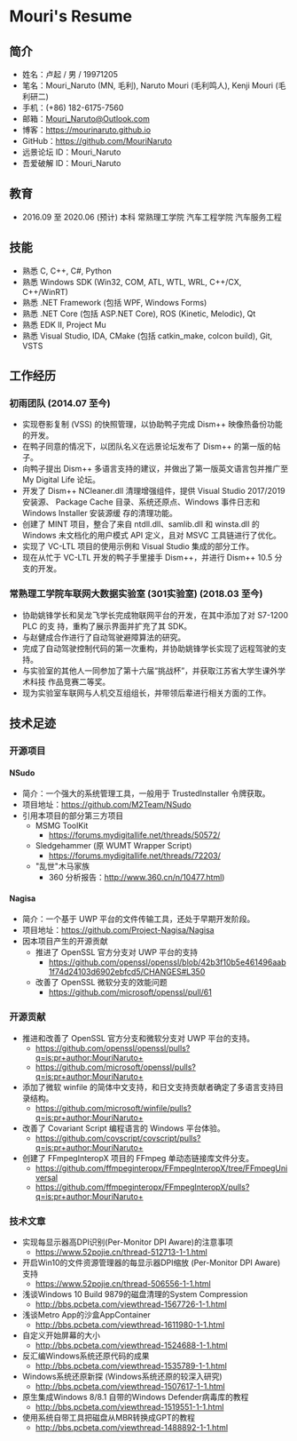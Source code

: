﻿# Mouri's Resume

## 简介

- 姓名：卢起 / 男 / 19971205
- 笔名：Mouri_Naruto (MN, 毛利), Naruto Mouri (毛利鸣人), Kenji Mouri (毛利研二)
- 手机：(+86) 182-6175-7560
- 邮箱：Mouri_Naruto@Outlook.com
- 博客：https://mourinaruto.github.io
- GitHub：https://github.com/MouriNaruto
- 远景论坛 ID：Mouri_Naruto
- 吾爱破解 ID：Mouri_Naruto

## 教育

- 2016.09 至 2020.06 (预计) 本科 常熟理工学院 汽车工程学院 汽车服务工程

## 技能

- 熟悉 C, C++, C#, Python
- 熟悉 Windows SDK (Win32, COM, ATL, WTL, WRL, C++/CX, C++/WinRT)
- 熟悉 .NET Framework (包括 WPF, Windows Forms)
- 熟悉 .NET Core (包括 ASP.NET Core), ROS (Kinetic, Melodic), Qt
- 熟悉 EDK II, Project Mu
- 熟悉 Visual Studio, IDA, CMake (包括 catkin_make, colcon build), Git, VSTS

## 工作经历

### 初雨团队 (2014.07 至今)

- 实现卷影复制 (VSS) 的快照管理，以协助鸭子完成 Dism++ 映像热备份功能的开发。
- 在鸭子同意的情况下，以团队名义在远景论坛发布了 Dism++ 的第一版的帖子。
- 向鸭子提出 Dism++ 多语言支持的建议，并做出了第一版英文语言包并推广至 My 
  Digital Life 论坛。
- 开发了 Dism++ NCleaner.dll 清理增强组件，提供 Visual Studio 2017/2019 安装源、
  Package Cache 目录、系统还原点、Windows 事件日志和 Windows Installer 安装源缓
  存的清理功能。
- 创建了 MINT 项目，整合了来自 ntdll.dll、samlib.dll 和 winsta.dll 的 Windows
  未文档化的用户模式 API 定义，且对 MSVC 工具链进行了优化。
- 实现了 VC-LTL 项目的使用示例和 Visual Studio 集成的部分工作。
- 现在从忙于 VC-LTL 开发的鸭子手里接手 Dism++，并进行 Dism++ 10.5 分支的开发。

### 常熟理工学院车联网大数据实验室 (301实验室) (2018.03 至今)

- 协助姚锋学长和吴龙飞学长完成物联网平台的开发，在其中添加了对 S7-1200 PLC 的支
  持，重构了展示界面并扩充了其 SDK。
- 与赵健成合作进行了自动驾驶避障算法的研究。
- 完成了自动驾驶控制代码的第一次重构，并协助姚锋学长实现了远程驾驶的支持。
- 与实验室的其他人一同参加了第十六届“挑战杯”，并获取江苏省大学生课外学术科技
  作品竞赛二等奖。
- 现为实验室车联网与人机交互组组长，并带领后辈进行相关方面的工作。 

## 技术足迹

### 开源项目

#### NSudo

- 简介：一个强大的系统管理工具，一般用于 TrustedInstaller 令牌获取。
- 项目地址：https://github.com/M2Team/NSudo
- 引用本项目的部分第三方项目
  - MSMG ToolKit
    - https://forums.mydigitallife.net/threads/50572/
  - Sledgehammer (原 WUMT Wrapper Script)
    - https://forums.mydigitallife.net/threads/72203/
  - "乱世"木马家族
    - 360 分析报告：http://www.360.cn/n/10477.html)

#### Nagisa

- 简介：一个基于 UWP 平台的文件传输工具，还处于早期开发阶段。
- 项目地址：https://github.com/Project-Nagisa/Nagisa
- 因本项目产生的开源贡献
  - 推进了 OpenSSL 官方分支对 UWP 平台的支持
    - https://github.com/openssl/openssl/blob/42b3f10b5e461496aab1f74d24103d6902ebfcd5/CHANGES#L350
  - 改善了 OpenSSL 微软分支的效能问题
    - https://github.com/microsoft/openssl/pull/61

### 开源贡献

- 推进和改善了 OpenSSL 官方分支和微软分支对 UWP 平台的支持。
  - https://github.com/openssl/openssl/pulls?q=is:pr+author:MouriNaruto+
  - https://github.com/microsoft/openssl/pulls?q=is:pr+author:MouriNaruto+
- 添加了微软 winfile 的简体中文支持，和日文支持贡献者确定了多语言支持目录结构。
  - https://github.com/microsoft/winfile/pulls?q=is:pr+author:MouriNaruto+
- 改善了 Covariant Script 编程语言的 Windows 平台体验。
  - https://github.com/covscript/covscript/pulls?q=is:pr+author:MouriNaruto+
- 创建了 FFmpegInteropX 项目的 FFmpeg 单动态链接库文件分支。
  - https://github.com/ffmpeginteropx/FFmpegInteropX/tree/FFmpegUniversal
  - https://github.com/ffmpeginteropx/FFmpegInteropX/pulls?q=is:pr+author:MouriNaruto+

### 技术文章

- 实现每显示器高DPI识别(Per-Monitor DPI Aware)的注意事项
  - https://www.52pojie.cn/thread-512713-1-1.html
- 开启Win10的文件资源管理器的每显示器DPI缩放 (Per-Monitor DPI Aware) 支持
  - https://www.52pojie.cn/thread-506556-1-1.html
- 浅谈Windows 10 Build 9879的磁盘清理的System Compression
  - http://bbs.pcbeta.com/viewthread-1567726-1-1.html
- 浅谈Metro App的沙盒AppContainer
  - http://bbs.pcbeta.com/viewthread-1611980-1-1.html
- 自定义开始屏幕的大小
  - http://bbs.pcbeta.com/viewthread-1524688-1-1.html
- 反汇编Windows系统还原代码的成果
  - http://bbs.pcbeta.com/viewthread-1535789-1-1.html
- Windows系统还原新探 (Windows系统还原的较深入研究) 
  - http://bbs.pcbeta.com/viewthread-1507617-1-1.html
- 原生集成Windows 8/8.1 自带的Windows Defender病毒库的教程
  - http://bbs.pcbeta.com/viewthread-1519551-1-1.html
- 使用系统自带工具把磁盘从MBR转换成GPT的教程
  - http://bbs.pcbeta.com/viewthread-1488892-1-1.html
